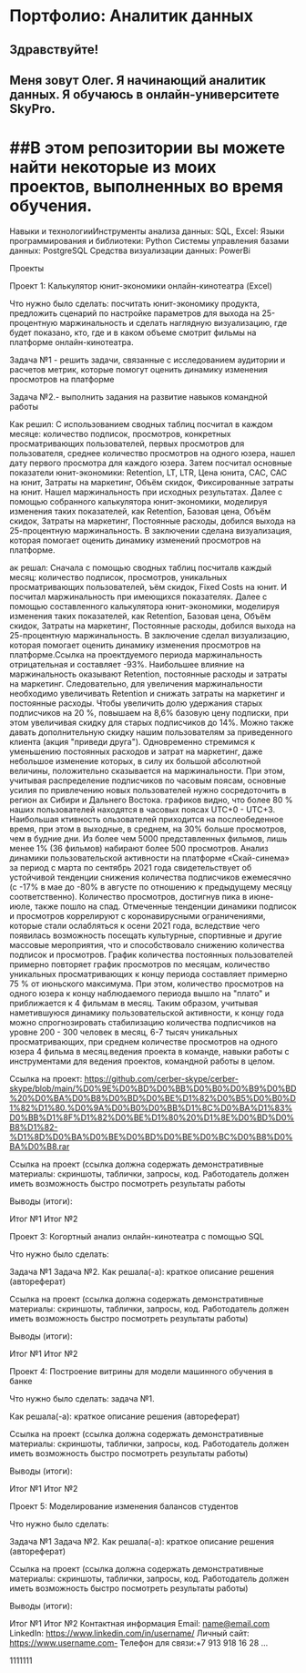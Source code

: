 
#  Портфолио:  Аналитик данных   

##  Здравствуйте!

##  Меня  зовут  Олег.  Я начинающий аналитик данных.  Я обучаюсь  в онлайн-университете  SkyPro.

##В этом репозитории вы можете найти некоторые из моих проектов, выполненных во время обучения. 
===============================================================================================



Навыки и технологииИнструменты анализа данных: SQL, Excel:
Языки программирования и библиотеки: Python
Системы управления базами данных: PostgreSQL
Средства визуализации данных: PowerBi
  
Проекты

Проект 1: Калькулятор юнит-экономики онлайн-кинотеатра (Excel)

Что нужно было сделать: посчитать юнит-экономику продукта, предложить сценарий по настройке параметров для выхода на 25-процентную маржинальность и сделать наглядную визуализацию, где будет показано, кто, где и в каком объеме смотрит фильмы на платформе онлайн-кинотеатра.   

Задача №1 - решить задачи, связанные с исследованием аудитории и расчетов метрик, которые помогут оценить динамику изменения просмотров на платформе

Задача №2.- выполнить задания на развитие навыков командной работы


Как решил: С использованием сводных таблиц посчитал в каждом месяце: количество подписок, просмотров, конкретных просматривающих пользователей, первых просмотров для пользователя, среднее количество просмотров на одного юзера, нашел дату первого просмотра для каждого юзера. Затем посчитал основные показатели юнит-экономики: Retention, LT, LTR, Цена юнита, CAC, CAC на юнит, Затраты на маркетинг, Объём скидок, Фиксированные затраты на юнит. Нашел маржинальность при исходных результатах. Далее с помощью собранного калькулятора юнит-экономики, моделируя изменения таких показателей, как Retention, Базовая цена, Объём скидок, Затраты на маркетинг, Постоянные расходы, добился выхода на 25-процентную маржинальность. В заключении сделана визуализация, которая помогает оценить динамику изменений просмотров на платформе.  

ак решал: Сначала с помощью сводных таблиц посчиталв каждый месяц: количество подписок, просмотров, уникальных просматривающих пользователей, ъём скидок, Fixed Costs на юнит. И посчитал маржинальность при имеющихся показателях. Далее с помощью составленного калькулятора юнит-экономики, моделируя изменения таких показателей, как  Retention, Базовая цена, Объём скидок, Затраты на маркетинг, Постоянные расходы, добился выхода на 25-процентную маржинальность. В заключение сделал визуализацию, которая помогает оценить динамику изменения просмотров на платформе.Ссылка на проектдуемого периода маржинальность отрицательная и составляет -93%. Наибольшее влияние на маржинальность оказывают Retention, постоянные расходы и затраты на маркетинг. Следовательно, для увеличения маржинальности необходимо увеличивать Retention и снижать затраты на маркетинг и постоянные расходы. Чтобы увеличить долю удержания старых подписчиков на 20 %, повышаем на 8,6% базовую цену подписки, при этом увеличивая скидку для старых подписчиков до 14%. Можно также давать дополнительную скидку нашим пользователям за приведенного клиента (акция "приведи друга"). Одновременно стремимся к уменьшению постоянных расходов и затрат на маркетинг, даже небольшое изменение которых, в силу их большой абсолютной величины, положительно сказывается на маржинальности. При этом, учитывая распределение подписчиков по часовым поясам, основные усилия по привлечению новых пользователей нужно сосредоточить в регион
ах Сибири и Дальнего Востока.                графиков видно, что более 80 % наших пользователей находятся в часовых поясах   UTC+0 - UTC+3.  Наибольшая ктивность ользователей приходится на послеобеденное время, при этом в выходные, в среднем, на 30% больше просмотров, чем в будние дни. Из более чем 5000 представленных фильмов, лишь менее 1% (36 фильмов) набирают более 500 просмотров. Анализ динамики пользовательской активности на платформе «Скай-синема» за период с марта по сентябрь 2021 года свидетельствует об устойчивой тенденции снижения количества подписчиков ежемесячно (с -17% в мае до -80% в августе по отношению к предыдущему месяцу соответственно). Количество просмотров, достигнув пика в июне-июле, также пошло на спад. Отмеченные тенденции динамики подписок и просмотров коррелируют с коронавирусными ограничениями, которые стали ослабляться к осени 2021 года, вследствие чего появилась возможность посещать культурные, спортивные и другие массовые мероприятия, что и способствовало снижению количества подписок и просмотров. График количества постоянных пользователей примерно повторяет график просмотров по месяцам, количество уникальных просматривающих к концу периода составляет примерно 75 % от июньского максимума. При этом, количество просмотров на одного юзера к концу наблюдаемого периода вышло на "плато" и приближается к 4 фильмам в месяц. Таким образом, учитывая наметившуюся динамику  пользовательской активности, к концу года можно спрогнозировать стабилизацию количества подписчиков на уровне 200 - 300 человек в месяц, 6-7 тысяч уникальных просматривающих, при среднем количестве просмотров на одного юзера 4 фильма в месяц.ведения проекта в команде, навыки работы с инструментами для ведения проектов, командной работы в целом.

Ссылка на проект:
https://github.com/cerber-skype/cerber-skype/blob/main/%D0%9E%D0%BD%D0%BB%D0%B0%D0%B9%D0%BD%20%D0%BA%D0%B8%D0%BD%D0%BE%D1%82%D0%B5%D0%B0%D1%82%D1%80.%D0%9A%D0%B0%D0%BB%D1%8C%D0%BA%D1%83%D0%BB%D1%8F%D1%82%D0%BE%D1%80%20%D1%8E%D0%BD%D0%B8%D1%82-%D1%8D%D0%BA%D0%BE%D0%BD%D0%BE%D0%BC%D0%B8%D0%BA%D0%B8.rar


Ссылка на проект (ссылка должна содержать демонстративные материалы: скриншоты, таблички, запросы, код. Работодатель должен иметь возможность быстро посмотреть результаты работы

Выводы (итоги):


Итог №1
Итог №2


Проект 3: Когортный анализ онлайн-кинотеатра с помощью SQL

Что нужно было сделать:

Задача №1
Задача №2.
Как решала(-а): краткое описание решения (автореферат)

Ссылка на проект (ссылка должна содержать демонстративные материалы: скриншоты, таблички, запросы, код. Работодатель должен иметь возможность быстро посмотреть результаты работы)

Выводы (итоги):

Итог №1
Итог №2

Проект 4: Построение витрины для модели машинного обучения в банке

Что нужно было сделать: задача №1.

Как решала(-а): краткое описание решения (автореферат)

Ссылка на проект (ссылка должна содержать демонстративные материалы: скриншоты, таблички, запросы, код. Работодатель должен иметь возможность быстро посмотреть результаты работы)

Выводы (итоги):

Итог №1
Итог №2

Проект 5: Моделирование изменения балансов студентов

Что нужно было сделать:

Задача №1
Задача №2.
Как решала(-а): краткое описание решения (автореферат)

Ссылка на проект (ссылка должна содержать демонстративные материалы: скриншоты, таблички, запросы, код. Работодатель должен иметь возможность быстро посмотреть результаты работы)

Выводы (итоги):

Итог №1
Итог №2
Контактная информация
Email: name@email.com
LinkedIn: https://www.linkedin.com/in/username/
Личный сайт: https://www.username.com- Телефон для связи:+7 913 918 16 28 ...
 
 1111111
